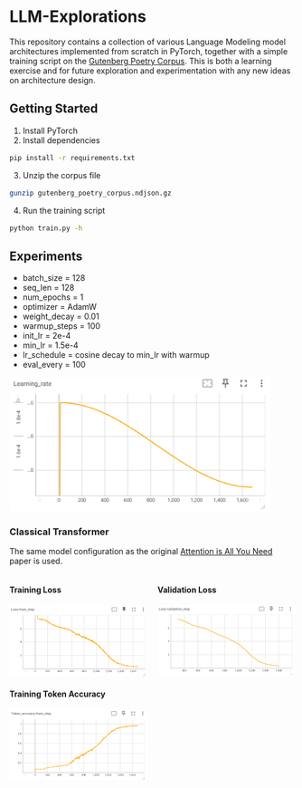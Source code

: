 # LLM-Explorations

This repository contains a collection of various Language Modeling model architectures implemented from scratch in PyTorch, together with a simple training script on the [Gutenberg Poetry Corpus](https://github.com/aparrish/gutenberg-poetry-corpus). This is both a learning exercise and for future exploration and experimentation with any new ideas on architecture design.

## Getting Started

1. Install PyTorch
2. Install dependencies
```bash
pip install -r requirements.txt
```
3. Unzip the corpus file
```bash
gunzip gutenberg_poetry_corpus.ndjson.gz
```
4. Run the training script
```bash
python train.py -h
```

## Experiments

- batch_size = 128
- seq_len = 128
- num_epochs = 1
- optimizer = AdamW
- weight_decay = 0.01
- warmup_steps = 100
- init_lr = 2e-4
- min_lr = 1.5e-4
- lr_schedule = cosine decay to min_lr with warmup
- eval_every = 100

![Learning Rate Schedule](images/lr.png)



### Classical Transformer

The same model configuration as the original [Attention is All You Need](https://arxiv.org/abs/1706.03762) paper is used.

<div style="display: flex; flex-wrap: wrap; justify-content: space-between;">
    <div style="width: 48%;">
        <h4>Training Loss</h4>
        <img src="images/train_loss_classical_transformer.png" width="100%" alt="Training Loss">
    </div>
    <div style="width: 48%;">
        <h4>Validation Loss</h4>
        <img src="images/val_loss_classical_transformer.png" width="100%" alt="Validation Loss">
    </div>
    <div style="width: 48%;">
        <h4>Training Token Accuracy</h4>
        <img src="images/train_token_acc_classical_transformer.png" width="100%" alt="Training Token Accuracy">
    </div>
</div>
